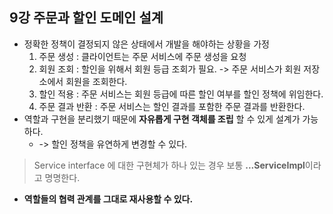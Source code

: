 ## 9강 주문과 할인 도메인 설계
- 정확한 정책이 결정되지 않은 상태에서 개발을 해야하는 상황을 가정
    1. 주문 생성 : 클라이언트는 주문 서비스에 주문 생성을 요청
    2. 회원 조회 : 할인을 위해서 회원 등급 조회가 필요. -> 주문 서비스가 회원 저장소에서 회원을 조회한다.
    3. 할인 적용 : 주문 서비스는 회원 등급에 따른 할인 여부를 할인 정책에 위임한다.
    4. 주문 결과 반환 : 주문 서비스는 할인 결과를 포함한 주문 결과를 반환한다.
- 역할과 구현을 분리했기 때문에 **자유롭게 구현 객체를 조립** 할 수 있게 설계가 가능하다.
    - -> 할인 정책을 유연하게 변경할 수 있다.
> Service interface 에 대한 구현체가 하나 있는 경우 보통 **...ServiceImpl**이라고 명명한다.
- **역할들의 협력 관계를 그대로 재사용할 수 있다.**
